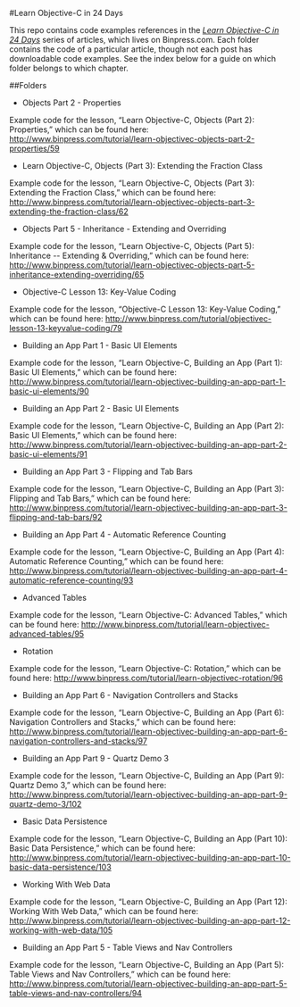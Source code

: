 #Learn Objective-C in 24 Days

This repo contains code examples references in the [*Learn Objective-C in 24 Days*](http://www.binpress.com/tutorial/learn-objectivec-in-24-days/38) series of articles, which lives on Binpress.com. Each folder contains the code of a particular article, though not each post has downloadable code examples. See the index below for a guide on which folder belongs to which chapter.


##Folders
* Objects Part 2 - Properties

Example code for the lesson, “Learn Objective-C, Objects (Part 2): Properties,” which can be found here: http://www.binpress.com/tutorial/learn-objectivec-objects-part-2-properties/59

* Learn Objective-C, Objects (Part 3): Extending the Fraction Class

Example code for the lesson, “Learn Objective-C, Objects (Part 3): Extending the Fraction Class,” which can be found here: http://www.binpress.com/tutorial/learn-objectivec-objects-part-3-extending-the-fraction-class/62

* Objects Part 5 - Inheritance - Extending and Overriding

Example code for the lesson, “Learn Objective-C, Objects (Part 5): Inheritance -- Extending & Overriding,” which can be found here: http://www.binpress.com/tutorial/learn-objectivec-objects-part-5-inheritance-extending-overriding/65

* Objective-C Lesson 13: Key-Value Coding

Example code for the lesson, “Objective-C Lesson 13: Key-Value Coding,” which can be found here: http://www.binpress.com/tutorial/objectivec-lesson-13-keyvalue-coding/79

* Building an App Part 1 - Basic UI Elements

Example code for the lesson, “Learn Objective-C, Building an App (Part 1): Basic UI Elements,” which can be found here: http://www.binpress.com/tutorial/learn-objectivec-building-an-app-part-1-basic-ui-elements/90

* Building an App Part 2 - Basic UI Elements

Example code for the lesson, “Learn Objective-C, Building an App (Part 2): Basic UI Elements,” which can be found here: http://www.binpress.com/tutorial/learn-objectivec-building-an-app-part-2-basic-ui-elements/91

* Building an App Part 3 - Flipping and Tab Bars

Example code for the lesson, “Learn Objective-C, Building an App (Part 3): Flipping and Tab Bars,” which can be found here: http://www.binpress.com/tutorial/learn-objectivec-building-an-app-part-3-flipping-and-tab-bars/92

* Building an App Part 4 - Automatic Reference Counting

Example code for the lesson, “Learn Objective-C, Building an App (Part 4): Automatic Reference Counting,” which can be found here: http://www.binpress.com/tutorial/learn-objectivec-building-an-app-part-4-automatic-reference-counting/93

* Advanced Tables

Example code for the lesson, “Learn Objective-C: Advanced Tables,” which can be found here: http://www.binpress.com/tutorial/learn-objectivec-advanced-tables/95

* Rotation

Example code for the lesson, “Learn Objective-C: Rotation,” which can be found here: http://www.binpress.com/tutorial/learn-objectivec-rotation/96

* Building an App Part 6 - Navigation Controllers and Stacks

Example code for the lesson, “Learn Objective-C, Building an App (Part 6): Navigation Controllers and Stacks,” which can be found here: http://www.binpress.com/tutorial/learn-objectivec-building-an-app-part-6-navigation-controllers-and-stacks/97


* Building an App Part 9 - Quartz Demo 3

Example code for the lesson, “Learn Objective-C, Building an App (Part 9): Quartz Demo 3,” which can be found here: http://www.binpress.com/tutorial/learn-objectivec-building-an-app-part-9-quartz-demo-3/102

* Basic Data Persistence

Example code for the lesson, “Learn Objective-C, Building an App (Part 10): Basic Data Persistence,” which can be found here: http://www.binpress.com/tutorial/learn-objectivec-building-an-app-part-10-basic-data-persistence/103

* Working With Web Data

Example code for the lesson, “Learn Objective-C, Building an App (Part 12): Working With Web Data,” which can be found here: http://www.binpress.com/tutorial/learn-objectivec-building-an-app-part-12-working-with-web-data/105

* Building an App Part 5 - Table Views and Nav Controllers

Example code for the lesson, “Learn Objective-C, Building an App (Part 5): Table Views and Nav Controllers,” which can be found here: http://www.binpress.com/tutorial/learn-objectivec-building-an-app-part-5-table-views-and-nav-controllers/94

